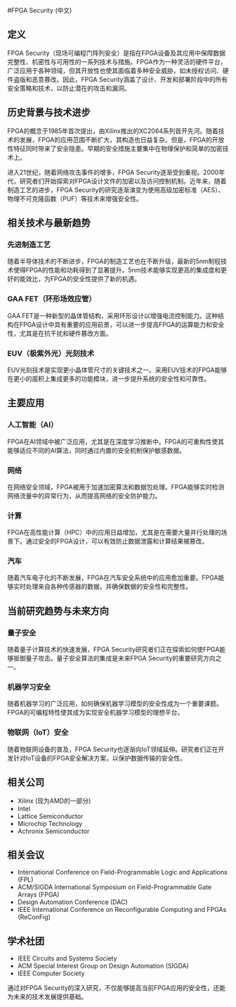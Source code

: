 #FPGA Security (中文)

## 定义

FPGA Security（现场可编程门阵列安全）是指在FPGA设备及其应用中保障数据完整性、机密性与可用性的一系列技术与措施。FPGA作为一种灵活的硬件平台，广泛应用于各种领域，但其开放性也使其面临着多种安全威胁，如未授权访问、硬件盗版和恶意篡改。因此，FPGA Security涵盖了设计、开发和部署阶段中的所有安全策略和技术，以防止潜在的攻击和漏洞。

## 历史背景与技术进步

FPGA的概念于1985年首次提出，由Xilinx推出的XC2064系列首开先河。随着技术的发展，FPGA的应用范围不断扩大，其构造也日益复杂。但是，FPGA的开放性特征同时带来了安全隐患。早期的安全措施主要集中在物理保护和简单的加密技术上。

进入21世纪，随着网络攻击事件的增多，FPGA Security逐渐受到重视。2000年代，研究者们开始探索对FPGA设计文件的加密以及访问控制机制。近年来，随着制造工艺的进步，FPGA Security的研究逐渐演变为使用高级加密标准（AES）、物理不可克隆函数（PUF）等技术来增强安全性。

## 相关技术与最新趋势

### 先进制造工艺

随着半导体技术的不断进步，FPGA的制造工艺也在不断升级，最新的5nm制程技术使得FPGA的性能和功耗得到了显著提升。5nm技术能够实现更高的集成度和更好的能效比，为FPGA的安全性提供了新的机遇。

### GAA FET（环形场效应管）

GAA FET是一种新型的晶体管结构，采用环形设计以增强电流控制能力。这种结构在FPGA设计中具有重要的应用前景，可以进一步提高FPGA的运算能力和安全性，尤其是在抗干扰和硬件篡改方面。

### EUV（极紫外光）光刻技术

EUV光刻技术是实现更小晶体管尺寸的关键技术之一。采用EUV技术的FPGA能够在更小的面积上集成更多的功能模块，进一步提升系统的安全性和可靠性。

## 主要应用

### 人工智能（AI）

FPGA在AI领域中被广泛应用，尤其是在深度学习推断中。FPGA的可重构性使其能够适应不同的AI算法，同时通过内置的安全机制保护敏感数据。

### 网络

在网络安全领域，FPGA被用于加速加密算法和数据包处理。FPGA能够实时检测网络流量中的异常行为，从而提高网络的安全防护能力。

### 计算

FPGA在高性能计算（HPC）中的应用日益增加，尤其是在需要大量并行处理的场景下。通过安全的FPGA设计，可以有效防止数据泄露和计算结果被篡改。

### 汽车

随着汽车电子化的不断发展，FPGA在汽车安全系统中的应用愈加重要。FPGA能够实时处理来自各种传感器的数据，并确保数据的安全性和完整性。

## 当前研究趋势与未来方向

### 量子安全

随着量子计算技术的快速发展，FPGA Security研究者们正在探索如何使FPGA能够抵御量子攻击。量子安全算法的集成是未来FPGA Security的重要研究方向之一。

### 机器学习安全

随着机器学习的广泛应用，如何确保机器学习模型的安全性成为一个重要课题。FPGA的可编程特性使其成为实现安全机器学习模型的理想平台。

### 物联网（IoT）安全

随着物联网设备的普及，FPGA Security也逐渐向IoT领域延伸。研究者们正在开发针对IoT设备的FPGA安全解决方案，以保护数据传输的安全性。

## 相关公司

- Xilinx (现为AMD的一部分)
- Intel
- Lattice Semiconductor
- Microchip Technology
- Achronix Semiconductor

## 相关会议

- International Conference on Field-Programmable Logic and Applications (FPL)
- ACM/SIGDA International Symposium on Field-Programmable Gate Arrays (FPGA)
- Design Automation Conference (DAC)
- IEEE International Conference on Reconfigurable Computing and FPGAs (ReConFig)

## 学术社团

- IEEE Circuits and Systems Society
- ACM Special Interest Group on Design Automation (SIGDA)
- IEEE Computer Society

通过对FPGA Security的深入研究，不仅能够提高当前FPGA应用的安全性，还能为未来的技术发展提供基础。